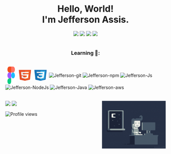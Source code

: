 <h1 align="center">Hello, World! <br> I'm Jefferson Assis.</h1>

<div align="center">
<img height="150em" src="https://github-profile-summary-cards.vercel.app/api/cards/profile-details?username=jeffassis&theme=tokyonight"/> 
<img height="150em" src="https://github-readme-stats.vercel.app/api?username=jeffassis&show_icons=true&theme=tokyonight&include_all_commits=true&count_private=false&hide_border=true"/> <img height="150em" src="https://github-readme-stats.vercel.app/api/top-langs/?username=jeffassis&layout=compact&langs_count=7&theme=tokyonight&hide_border=true"/> <img height="150em" src="https://github-readme-streak-stats.herokuapp.com/?user=jeffassis&theme=tokyonight&hide_border=true"/>
</div>
  </br>
<div>
  <h3 align="center"> Learning 🌱: </h3>
  </br>
  <img align="center" alt="Jefferson-Figma" height="55" width="35" src="https://raw.githubusercontent.com/devicons/devicon/master/icons/figma/figma-original.svg">
  <img align="center" alt="Jefferson-HTML" height="35" width="45" src="https://raw.githubusercontent.com/devicons/devicon/master/icons/html5/html5-original.svg">
  <img align="center" alt="Jefferson-CSS" height="35" width="45" src="https://raw.githubusercontent.com/devicons/devicon/master/icons/css3/css3-original.svg">
  <img align="center" alt="Jefferson-git" height="35" width="45" src="https://cdn.jsdelivr.net/gh/devicons/devicon/icons/git/git-original.svg">
  <img align="center" alt="Jefferson-npm" height="45" width="55" src="https://cdn.jsdelivr.net/gh/devicons/devicon/icons/npm/npm-original-wordmark.svg">
  <img align="center" alt="Jefferson-Js" height="35" width="45" src="https://cdn.jsdelivr.net/gh/devicons/devicon/icons/javascript/javascript-original.svg">
   <img align="center" alt="Jefferson-NodeJs" height="45" width="55" src="https://cdn.jsdelivr.net/gh/devicons/devicon/icons/nodejs/nodejs-plain-wordmark.svg">
  <img align="center" alt="Jefferson-Java" height="40" width="45"  src="https://cdn.jsdelivr.net/gh/devicons/devicon/icons/java/java-original.svg"/>
  <img align="center" alt="Jefferson-aws" height="35" width="45" src="https://cdn.jsdelivr.net/gh/devicons/devicon/icons/amazonwebservices/amazonwebservices-original-wordmark.svg" />
  <div>
    <br/>
  </div>
  </br>
  </div>
   <img align="right"  alt="Jefferson-Pic" height="150" src="jeffassis.gif">
<div>
<!--CONTATOS -->
  <a href="https://www.linkedin.com/in/jefferson-assis-de-souza-bb157297/" target="_blank"><img src="https://img.shields.io/badge/-LinkedIn-%230077B5?style=for-the-badge&logo=linkedin&logoColor=white" target="_blank"></a>
  <a href="" target="_blank"><img src="https://img.shields.io/badge/Currículo-blueviolet?style=for-the-badge"></a>
 <p align="left"> <img src="https://komarev.com/ghpvc/?username=jeffassis&color=blueviolet" alt="Profile views"/></p>
</div>
  
